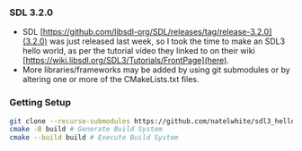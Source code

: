 ### SDL 3.2.0
- SDL [https://github.com/libsdl-org/SDL/releases/tag/release-3.2.0](3.2.0) was just released last week, so I took the time to make an SDL3 hello world, as per the tutorial video they linked to on their wiki [https://wiki.libsdl.org/SDL3/Tutorials/FrontPage](here).
- More libraries/frameworks may be added by using git submodules or by altering one or more of the CMakeLists.txt files. 

### Getting Setup
```sh
git clone --recurse-submodules https://github.com/natelwhite/sdl3_hello_world.git
cmake -B build # Generate Build System
cmake --build build # Execute Build System
```
